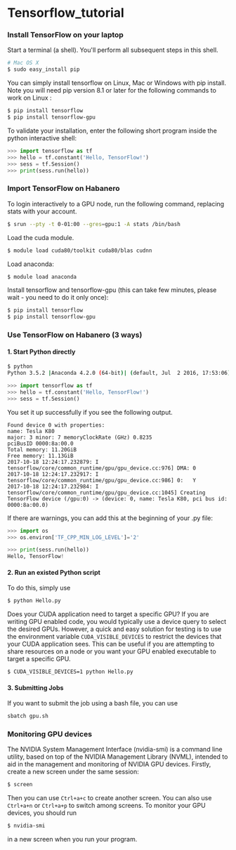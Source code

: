 # Tensorflow_tutorial

### Install TensorFlow on your laptop

Start a terminal (a shell). You'll perform all subsequent steps in this shell.
```bash
# Mac OS X
$ sudo easy_install pip
```
You can simply install tensorflow on Linux, Mac or Windows with pip install. Note you will need pip version 8.1 or later for the following commands to work on Linux :
```bash
$ pip install tensorflow
$ pip install tensorflow-gpu
```
To validate your installation, enter the following short program inside the python interactive shell:
```python
>>> import tensorflow as tf
>>> hello = tf.constant('Hello, TensorFlow!')
>>> sess = tf.Session()
>>> print(sess.run(hello))
```

### Import TensorFlow on Habanero
To login interactively to a GPU node, run the following command, replacing stats with your account.
```bash
$ srun --pty -t 0-01:00 --gres=gpu:1 -A stats /bin/bash
```
Load the cuda module.
```bash
$ module load cuda80/toolkit cuda80/blas cudnn
```
Load anaconda:
```bash
$ module load anaconda
```
Install tensorflow and tensorflow-gpu (this can take few minutes, please wait - you need to do it only once):
```bash
$ pip install tensorflow
$ pip install tensorflow-gpu 
```

### Use TensorFlow on Habanero (3 ways)
#### 1. Start Python directly
```bash
$ python
Python 3.5.2 |Anaconda 4.2.0 (64-bit)| (default, Jul  2 2016, 17:53:06) 
```

```python
>>> import tensorflow as tf
>>> hello = tf.constant('Hello, TensorFlow!')
>>> sess = tf.Session()
```
You set it up successfully if you see the following output.
```
Found device 0 with properties: 
name: Tesla K80
major: 3 minor: 7 memoryClockRate (GHz) 0.8235
pciBusID 0000:8a:00.0
Total memory: 11.20GiB
Free memory: 11.13GiB
2017-10-18 12:24:17.232879: I tensorflow/core/common_runtime/gpu/gpu_device.cc:976] DMA: 0 
2017-10-18 12:24:17.232917: I tensorflow/core/common_runtime/gpu/gpu_device.cc:986] 0:   Y 
2017-10-18 12:24:17.232984: I tensorflow/core/common_runtime/gpu/gpu_device.cc:1045] Creating TensorFlow device (/gpu:0) -> (device: 0, name: Tesla K80, pci bus id: 0000:8a:00.0)
```

If there are warnings, you can add this at the beginning of your .py file:
```python
>>> import os
>>> os.environ['TF_CPP_MIN_LOG_LEVEL']='2'
```

``` python
>>> print(sess.run(hello))
Hello, TensorFlow!
```

#### 2. Run an existed Python script
To do this, simply use
```bash
$ python Hello.py
```
Does your CUDA application need to target a specific GPU? If you are writing GPU enabled code, you would typically use a device query to select the desired GPUs. However, a quick and easy solution for testing is to use the environment variable ```CUDA_VISIBLE_DEVICES``` to restrict the devices that your CUDA application sees. This can be useful if you are attempting to share resources on a node or you want your GPU enabled executable to target a specific GPU.
```bash
$ CUDA_VISIBLE_DEVICES=1 python Hello.py
```

#### 3. Submitting Jobs
If you want to submit the job using a bash file, you can use
```bash
sbatch gpu.sh
```

### Monitoring GPU devices
The NVIDIA System Management Interface (nvidia-smi) is a command line utility, based on top of the NVIDIA Management Library (NVML), intended to aid in the management and monitoring of NVIDIA GPU devices. Firstly, create a new screen under the same session:
```bash
$ screen
```
Then you can use ```Ctrl+a+c``` to create another screen. You can also use ```Ctrl+a+n``` or ```Ctrl+a+p``` to switch among screens. To monitor your GPU devices, you should run
```bash
$ nvidia-smi
```
in a new screen when you run your program.
